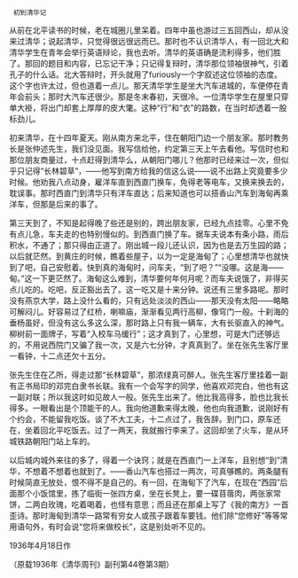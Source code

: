      初到清华记 

   从前在北平读书的时候，老在城圈儿里呆着。四年中虽也游过三五回西山，却从没来过清华；说起清华，只觉得很远很远而已。那时也不认识清华人，有一回北大和清华学生在青年会举行英语辩论，我也去听。清华的英语确是流利得多，他们胜了。那回的题目和内容，已忘记干净；只记得复辩时，清华那位领袖很神气，引着孔子的什么话。北大答辩时，开头就用了furiously一个字叙述这位领袖的态度。这个字也许太过，但也道着一点儿。那天清华学生是坐大汽车进城的，车便停在青年会前头；那时大汽车还很少。那是冬末春初，天很冷。一位清华学生在屋里只穿单大褂，将出门却套上厚厚的皮大氅。这种“行”和“衣”的路数，在当时却透着一股标劲儿。 

   初来清华，在十四年夏天。刚从南方来北平，住在朝阳门边一个朋友家。那时教务长是张仲述先生，我们没见面。我写信给他，约定第三天上午去看他。写信时也和那位朋友商量过，十点赶得到清华么，从朝阳门哪儿？他那时已经来过一次，但似乎只记得“长林碧草”，——他写到南方给我的信这么说——说不出路上究竟要多少时候。他劝我八点动身，雇洋车直到西直门换车，免得老等电车，又换来换去的，耽误事。那时西直门到清华只有洋车直达；后来知道也可以搭香山汽车到海甸再乘洋车，但那是后来的事了。 

   第三天到了，不知是起得晚了些还是别的，跨出朋友家，已经九点挂零。心里不免有点儿急，车夫走的也特别慢似的。到西直门换了车。据车夫说本有条小路，雨后积水，不通了；那只得由正道了。刚出城一段儿还认识，因为也是去万生园的路；以后就茫然。到黄庄的时候，瞧着些屋子，以为一定是海甸了；心里想清华也就快到了吧，自己安慰着。快到真的海甸时，问车夫，“到了吧？”“没哪。这是海——甸。”这一下更茫然了。海甸这么难到，清华要何年何月呢？而车夫说饿了，非得买点儿吃的。吃吧，反正豁出去了。这一吃又是十来分钟。说还有三里多路呢。那时没有燕京大学，路上没什么看的，只有远处淡淡的西山——那天没有太阳——略略可解闷儿。好容易过了红桥，喇嘛庙，渐渐看见两行高柳，像穹门一般。十刹海的垂杨虽好，但没有这么多这么深，那时路上只有我一辆车，大有长驱直入的神气。柳树前一面牌子，写着“入校车马缓行”；这才真到了，心里想，可是大门还够远的，不用说西院门又骗了我一次，又是六七分钟，才真真到了。坐在张先生客厅里一看钟，十二点还欠十五分。 

   张先生住在乙所，得走过那“长林碧草”，那浓绿真可醉人。张先生客厅里挂着一副有正书局印的邓完白隶书长联。我有一个会写字的同学，他喜欢邓完白，他也有这一副对联；所以我这时如见故人一般。张先生出来了。他比我高得多，脸也比我长得多。一眼看出是个顶能干的人。我向他道歉来得太晚，他也向我道歉，说刚好有个约会，不能留我吃饭。谈了不大工夫，十二点过了，我告辞。到门口，原车还在，坐着回北平吃饭去。过了一两天，我就搬行李来了。这回却坐了火车，是从环城铁路朝阳门站上车的。 

   以后城内城外来往的多了，得着一个诀窍；就是在西直门一上洋车，且别想“到”清华，不想着不想着也就到了。——香山汽车也搭过一两次，可真够瞧的。两条腿有时候简直无放处，恨不得不是自己的。有一回，在海甸下了汽车，在现在“西园”后面那个小饭馆里，拣了临街一张四方桌，坐在长凳上，要一碟苜蓿肉，两张家常饼，二两白玫瑰，吃着喝着，也怪有意思；而且还在那桌上写了《我的南方》一首歪诗。那时海甸到清华一路常有穷女人或孩子跟着车要钱。他们除“您修好”等等常用语句外，有时会说“您将来做校长”，这是别处听不见的。 

   1936年4月18日作 

   （原载1936年《清华周刊》副刊第44卷第3期） 

